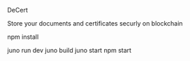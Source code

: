 DeCert

Store your documents and certificates securly on blockchain

npm install

juno run dev
juno build
juno start
npm start

